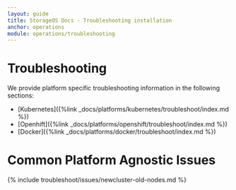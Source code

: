 ```yaml
---
layout: guide
title: StorageOS Docs - Troubleshooting installation
anchor: operations
module: operations/troubleshooting
---
```


# Troubleshooting

We provide platform specific troubleshooting information in the following sections:

- [Kubernetes]({%link _docs/platforms/kubernetes/troubleshoot/index.md %})
- [Openhift]({%link _docs/platforms/openshift/troubleshoot/index.md %})
- [Docker]({%link _docs/platforms/docker/troubleshoot/index.md %})



# Common Platform Agnostic Issues

{% include troubleshoot/issues/newcluster-old-nodes.md %}
